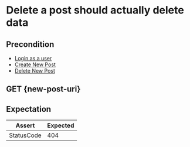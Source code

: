 # Delete a post should actually delete data

## Precondition

* [Login as a user](../common/login-by-user-1.md)
* [Create New Post](../common/create-new-post.md)
* [Delete New Post](../common/delete-new-post.md)

## GET {new-post-uri}

## Expectation

| Assert | Expected |
| - | - |
| StatusCode | 404 |
